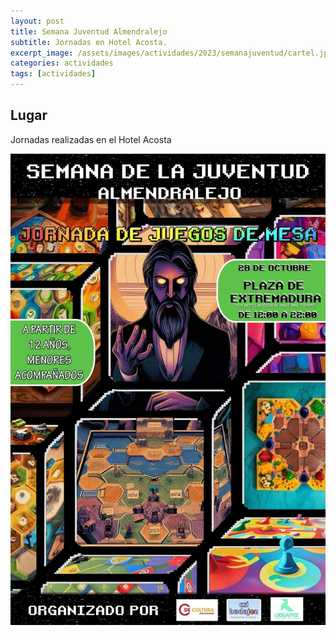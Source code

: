 ```yaml
---
layout: post
title: Semana Juventud Almendralejo
subtitle: Jornadas en Hotel Acosta.
excerpt_image: /assets/images/actividades/2023/semanajuventud/cartel.jpg
categories: actividades
tags: [actividades]
---
```


Lugar
-----

Jornadas realizadas en el Hotel Acosta





![banner](/assets/images/actividades/2023/semanajuventud/cartel.jpg)





